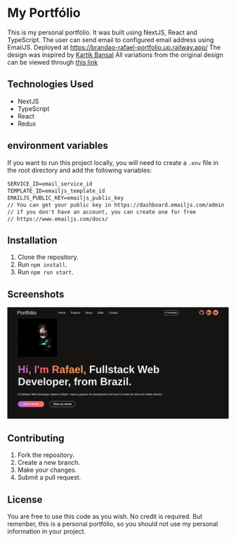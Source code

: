 
# My Portfólio

This is my personal portfólio. It was built using NextJS, React and TypeScript.
The user can send email to configured email address using EmailJS.
Deployed at https://brandao-rafael-portfolio.up.railway.app/
The design was inspired by [Kartik Bansal](
    https://www.figma.com/@kartikb
)
All variations from the original design can be viewed through [this link](
    https://www.figma.com/community/file/1191026033275812161/Xfolio---Portfolio-website-UI-Kit
)


## Technologies Used

- NextJS
- TypeScript
- React
- Redux

## environment variables
If you want to run this project locally, you will need to create a `.env` file in the root directory and add the following variables:
```
SERVICE_ID=email_service_id
TEMPLATE_ID=emailjs_template_id
EMAILJS_PUBLIC_KEY=emailjs_public_key
// You can get your public key in https://dashboard.emailjs.com/admin
// if you don't have an account, you can create one for free
// https://www.emailjs.com/docs/

```
## Installation

1. Clone the repository.
2. Run `npm install`.
3. Run `npm run start`.

## Screenshots

![Screenshot of the app](public/images/screenshot.png)

## Contributing

1. Fork the repository.
2. Create a new branch.
3. Make your changes.
4. Submit a pull request.

## License

You are free to use this code as you wish. No credit is required. But remenber, this is a personal portfólio, so you should not use my personal information in your project.